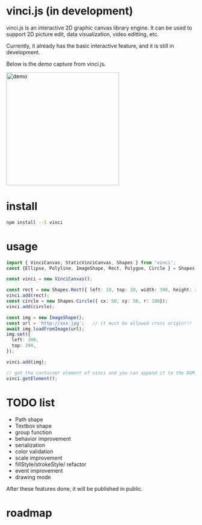 # vinci.js (in development)

vinci.js is an interactive 2D graphic canvas library engine. It can be used to support 2D picture edit, data visualization, video editting, etc.   

Currently, it already has the basic interactive feature, and it is still in development. 

Below is the demo capture from vinci.js.     

<img alt="demo" src="https://github.com/wangmengHB/vinci/blob/master/images/demo1.png?raw=true" height="300" />

# install
```bash
npm install --S vinci
```

# usage
```ts
import { VinciCanvas, StaticVinciCanvas, Shapes } from 'vinci';
const {Ellipse, Polyline, ImageShape, Rect, Polygon, Circle } = Shapes;
```

```ts
const vinci = new VinciCanvas();

const rect = new Shapes.Rect({ left: 10, top: 20, width: 300, height: 200 });
vinci.add(rect);
const circle = new Shapes.Circle({ cx: 50, cy: 50, r: 100});
vinci.add(circle);

const img = new ImageShape();
const url = 'http://xxx.jpg';   // it must be allowed cross origin!!!
await img.loadFromImage(url);
img.set({
  left: 300,
  top: 200,
});

vinci.add(img);

// get the container element of vinci and you can append it to the DOM
vinci.getElement();
```

# TODO list

* Path shape
* Textbox shape
* group function    
* behavior improvement    
* serialization
* color validation
* scale improvement 
* fillStyle/strokeStyle/ refactor   
* event improvement   
* drawing mode  

After these features done, it will be published in public. 


# roadmap 






